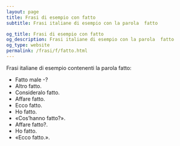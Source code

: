 ```yaml
---
layout: page
title: Frasi di esempio con fatto 
subtitle: Frasi italiane di esempio con la parola  fatto

og_title: Frasi di esempio con fatto 
og_description: Frasi italiane di esempio con la parola  fatto
og_type: website
permalink: /frasi/f/fatto.html
---
```


Frasi italiane di esempio contenenti la parola fatto:


- Fatto male -?
- Altro fatto.
- Consideralo fatto.
- Affare fatto.
- Ecco fatto.
- Ho fatto.
- «Cos’hanno fatto?».
- Affare fatto?.
- Ho fatto.
- «Ecco fatto.».
